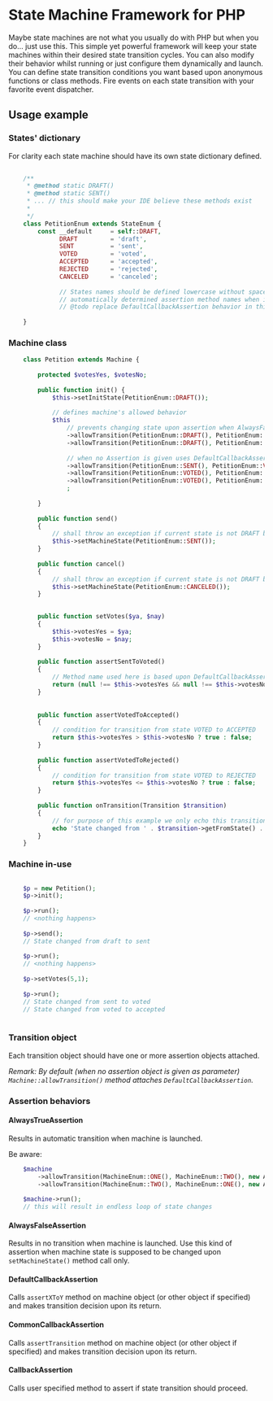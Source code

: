 # State Machine Framework for PHP

Maybe state machines are not what you usually do with PHP but when you do... just use this.
This simple yet powerful framework will keep your state machines within their desired state 
transition cycles. You can also modify their behavior whilst running or just configure them 
dynamically and launch. You can define state transition conditions you want based upon 
anonymous functions or class methods. Fire events on each state transition with your favorite
event dispatcher.


## Usage example

### States' dictionary

For clarity each state machine should have its own state dictionary defined.

```php
    
    /**
     * @method static DRAFT()
     * @method static SENT()
     * ... // this should make your IDE believe these methods exist
     *
     */
    class PetitionEnum extends StateEnum {
        const __default     = self::DRAFT,
              DRAFT         = 'draft',
              SENT          = 'sent',
              VOTED         = 'voted',
              ACCEPTED      = 'accepted',
              REJECTED      = 'rejected',
              CANCELED      = 'canceled';
              
              // States names should be defined lowercase without spaces and special characters due to 
              // automatically determined assertion method names when in use with DefaultCallbackAssertion
              // @todo replace DefaultCallbackAssertion behavior in this matter 
              
    }
```
### Machine class

```php
    class Petition extends Machine {
        
        protected $votesYes, $votesNo;
    
        public function init() {
            $this->setInitState(PetitionEnum::DRAFT());
            
            // defines machine's allowed behavior
            $this
                // prevents changing state upon assertion when AlwaysFalseAssertion is given
                ->allowTransition(PetitionEnum::DRAFT(), PetitionEnum::SENT(), new AlwaysFalseAssertion())
                ->allowTransition(PetitionEnum::DRAFT(), PetitionEnum::CANCELED(), new AlwaysFalseAssertion())
                
                // when no Assertion is given uses DefaultCallbackAssertion which calls assertXToY methods
                ->allowTransition(PetitionEnum::SENT(), PetitionEnum::VOTED())
                ->allowTransition(PetitionEnum::VOTED(), PetitionEnum::ACCEPTED())
                ->allowTransition(PetitionEnum::VOTED(), PetitionEnum::REJECTED())
                ;
            
        }
        
        public function send() 
        {
            // shall throw an exception if current state is not DRAFT because it wasn't allowed transition
            $this->setMachineState(PetitionEnum::SENT());
        }
        
        public function cancel() 
        {
            // shall throw an exception if current state is not DRAFT because it wasn't allowed transition
            $this->setMachineState(PetitionEnum::CANCELED());
        }

        
        public function setVotes($ya, $nay) 
        {
            $this->votesYes = $ya;
            $this->votesNo = $nay;
        }
        
        public function assertSentToVoted() 
        {
            // Method name used here is based upon DefaultCallbackAssertion. This can be changed though.
            return (null !== $this->votesYes && null !== $this->votesNo) ? true : false;
        }
        
        
        public function assertVotedToAccepted()
        {
            // condition for transition from state VOTED to ACCEPTED
            return $this->votesYes > $this->votesNo ? true : false;
        }
        
        public function assertVotedToRejected() 
        {
            // condition for transition from state VOTED to REJECTED
            return $this->votesYes <= $this->votesNo ? true : false;
        }
        
        public function onTransition(Transition $transition) 
        {
            // for purpose of this example we only echo this transition but you can easily dispatch an event from here 
            echo 'State changed from ' . $transition->getFromState() . ' to ' . $transition->getToState() . PHP_EOL;
        }
    }
```

### Machine in-use 
    
```php

    $p = new Petition();
    $p->init();
    
    $p->run();
    // <nothing happens>
    
    $p->send();
    // State changed from draft to sent
    
    $p->run();
    // <nothing happens>
    
    $p->setVotes(5,1);
    
    $p->run();
    // State changed from sent to voted
    // State changed from voted to accepted
    
```    

### Transition object

Each transition object should have one or more assertion objects attached.

*Remark: By default (when no assertion object is given as parameter) `Machine::allowTransition()` method attaches `DefaultCallbackAssertion`.*

    
### Assertion behaviors

#### AlwaysTrueAssertion

Results in automatic transition when machine is launched. 

Be aware:

```php
    $machine
        ->allowTransition(MachineEnum::ONE(), MachineEnum::TWO(), new AlwaysTrueAssertion)
        ->allowTransition(MachineEnum::TWO(), MachineEnum::ONE(), new AlwaysTrueAssertion)
        
    $machine->run();
    // this will result in endless loop of state changes
```

#### AlwaysFalseAssertion

Results in no transition when machine is launched. Use this kind of assertion when machine state is supposed to be 
changed upon `setMachineState()` method call only. 

#### DefaultCallbackAssertion

Calls `assertXToY` method on machine object (or other object if specified) and makes transition decision upon its return.

#### CommonCallbackAssertion

Calls `assertTransition` method on machine object (or other object if specified) and makes transition decision upon its return.

#### CallbackAssertion

Calls user specified method to assert if state transition should proceed.
